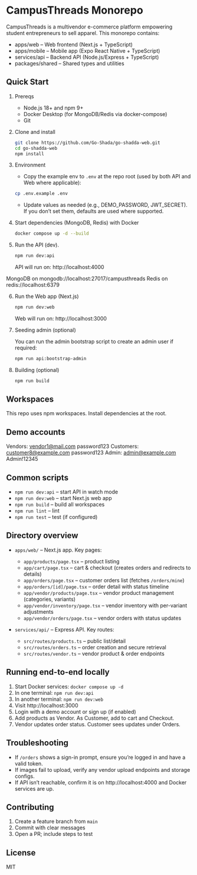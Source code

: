 # CampusThreads Monorepo

CampusThreads is a multivendor e-commerce platform empowering student entrepreneurs to sell apparel. This monorepo contains:

- apps/web – Web frontend (Next.js + TypeScript)
- apps/mobile – Mobile app (Expo React Native + TypeScript)
- services/api – Backend API (Node.js/Express + TypeScript)
- packages/shared – Shared types and utilities

## Quick Start

1. Prereqs
   - Node.js 18+ and npm 9+
   - Docker Desktop (for MongoDB/Redis via docker-compose)
   - Git

2. Clone and install

   ```bash
   git clone https://github.com/Go-Shada/go-shadda-web.git
   cd go-shadda-web
   npm install
   ```

3. Environment
   - Copy the example env to `.env` at the repo root (used by both API and Web where applicable):

   ```bash
   cp .env.example .env
   ```
   - Update values as needed (e.g., DEMO_PASSWORD, JWT_SECRET). If you don’t set them, defaults are used where supported.

4. Start dependencies (MongoDB, Redis) with Docker

   ```bash
   docker compose up -d --build
   ```

5. Run the API (dev).

   ```bash
   npm run dev:api
   ```

   API will run on: http://localhost:4000

MongoDB on mongodb://localhost:27017/campusthreads
Redis on redis://localhost:6379

6. Run the Web app (Next.js)

   ```bash
   npm run dev:web
   ```

   Web will run on: http://localhost:3000

7. Seeding admin (optional)

   You can run the admin bootstrap script to create an admin user if required:

   ```bash
   npm run api:bootstrap-admin
   ```

8. Building (optional)

   ```bash
   npm run build
   ```

## Workspaces

This repo uses npm workspaces. Install dependencies at the root.

## Demo accounts

Vendors: vendor1@mail.com   password123
Customers: customer8@example.com    password123
Admin: admin@example.com   Admin!12345

## Common scripts

- `npm run dev:api` – start API in watch mode
- `npm run dev:web` – start Next.js web app
- `npm run build` – build all workspaces
- `npm run lint` – lint
- `npm run test` – test (if configured)

## Directory overview

- `apps/web/` – Next.js app. Key pages:
  - `app/products/page.tsx` – product listing
  - `app/cart/page.tsx` – cart & checkout (creates orders and redirects to details)
  - `app/orders/page.tsx` – customer orders list (fetches `/orders/mine`)
  - `app/orders/[id]/page.tsx` – order detail with status timeline
  - `app/vendor/products/page.tsx` – vendor product management (categories, variants)
  - `app/vendor/inventory/page.tsx` – vendor inventory with per-variant adjustments
  - `app/vendor/orders/page.tsx` – vendor orders with status updates

- `services/api/` – Express API. Key routes:
  - `src/routes/products.ts` – public list/detail
  - `src/routes/orders.ts` – order creation and secure retrieval
  - `src/routes/vendor.ts` – vendor product & order endpoints

## Running end-to-end locally

1. Start Docker services: `docker compose up -d`
2. In one terminal: `npm run dev:api`
3. In another terminal: `npm run dev:web`
4. Visit http://localhost:3000
5. Login with a demo account or sign up (if enabled)
6. Add products as Vendor. As Customer, add to cart and Checkout.
7. Vendor updates order status. Customer sees updates under Orders.

## Troubleshooting

- If `/orders` shows a sign-in prompt, ensure you’re logged in and have a valid token.
- If images fail to upload, verify any vendor upload endpoints and storage configs.
- If API isn’t reachable, confirm it is on http://localhost:4000 and Docker services are up.

## Contributing

1. Create a feature branch from `main`
2. Commit with clear messages
3. Open a PR; include steps to test

## License
MIT

